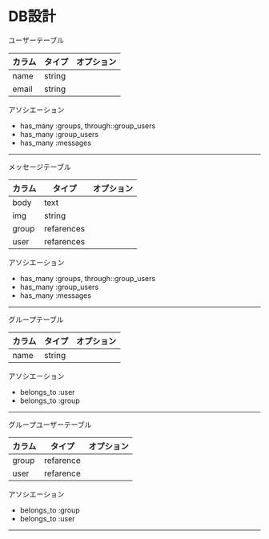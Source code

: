 <!-- # README

This README would normally document whatever steps are necessary to get the
application up and running.

Things you may want to cover:

* Ruby version

* System dependencies

* Configuration

* Database creation

* Database initialization

* How to run the test suite

* Services (job queues, cache servers, search engines, etc.)

* Deployment instructions

* ...
# chat-space -->





# DB設計

ユーザーテーブル

| カラム | タイプ | オプション |
| --- | --- | --- |
| name | string |  |
| email | string |  |

アソシエーション

  - has_many :groups, through::group_users
  - has_many :group_users
  - has_many :messages

-----------------------------

メッセージテーブル

| カラム | タイプ | オプション |
| --- | --- | --- |
| body | text |  |
| img | string |  |
| group | refarences |  |
| user | refarences |  |

アソシエーション

  - has_many :groups, through::group_users
  - has_many :group_users
  - has_many :messages

-----------------------------

グループテーブル

| カラム | タイプ | オプション |
| --- | --- | --- |
| name | string |  |

アソシエーション

  - belongs_to :user
  - belongs_to :group

-----------------------------

グループユーザーテーブル

| カラム | タイプ | オプション |
| --- | --- | --- |
| group | refarence |  |
| user | refarence |  |

アソシエーション

  - belongs_to :group
  - belongs_to :user

-----------------------------
